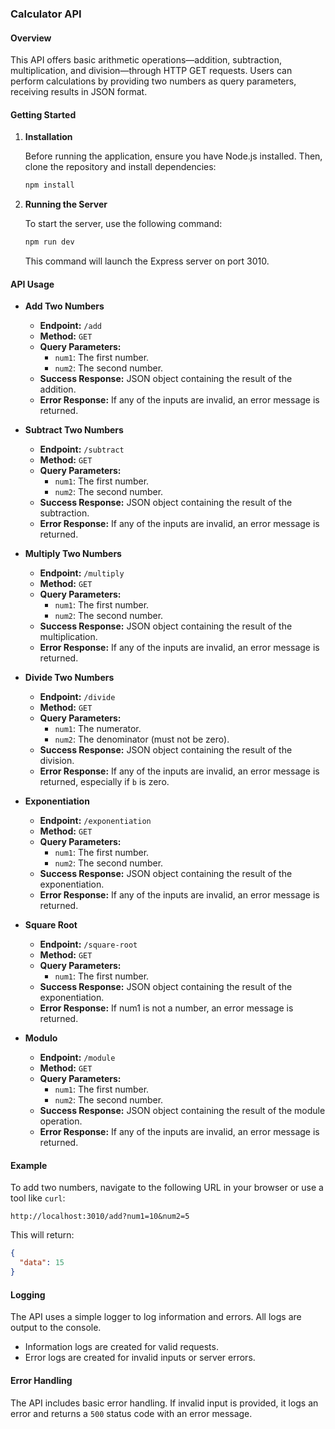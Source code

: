 ### Calculator API

#### Overview

This API offers basic arithmetic operations—addition, subtraction, multiplication, and division—through HTTP GET requests. Users can perform calculations by providing two numbers as query parameters, receiving results in JSON format.

#### Getting Started

1. **Installation**

   Before running the application, ensure you have Node.js installed. Then, clone the repository and install dependencies:

   ```bash
   npm install
   ```

2. **Running the Server**

   To start the server, use the following command:

   ```bash
   npm run dev
   ```

   This command will launch the Express server on port 3010. 

#### API Usage

- **Add Two Numbers**

  - **Endpoint:** `/add`
  - **Method:** `GET`
  - **Query Parameters:**
    - `num1`: The first number.
    - `num2`: The second number.
  - **Success Response:** JSON object containing the result of the addition.
  - **Error Response:** If any of the inputs are invalid, an error message is returned.

- **Subtract Two Numbers**

  - **Endpoint:** `/subtract`
  - **Method:** `GET`
  - **Query Parameters:**
    - `num1`: The first number.
    - `num2`: The second number.
  - **Success Response:** JSON object containing the result of the subtraction.
  - **Error Response:** If any of the inputs are invalid, an error message is returned.

- **Multiply Two Numbers**

  - **Endpoint:** `/multiply`
  - **Method:** `GET`
  - **Query Parameters:**
    - `num1`: The first number.
    - `num2`: The second number.
  - **Success Response:** JSON object containing the result of the multiplication.
  - **Error Response:** If any of the inputs are invalid, an error message is returned.

- **Divide Two Numbers**

  - **Endpoint:** `/divide`
  - **Method:** `GET`
  - **Query Parameters:**
    - `num1`: The numerator.
    - `num2`: The denominator (must not be zero).
  - **Success Response:** JSON object containing the result of the division.
  - **Error Response:** If any of the inputs are invalid, an error message is returned, especially if `b` is zero.

- **Exponentiation**

  - **Endpoint:** `/exponentiation`
  - **Method:** `GET`
  - **Query Parameters:**
    - `num1`: The first number.
    - `num2`: The second number.
  - **Success Response:** JSON object containing the result of the exponentiation.
  - **Error Response:** If any of the inputs are invalid, an error message is returned.

- **Square Root**

  - **Endpoint:** `/square-root`
  - **Method:** `GET`
  - **Query Parameters:**
    - `num1`: The first number.
  - **Success Response:** JSON object containing the result of the exponentiation.
  - **Error Response:** If num1 is not a number, an error message is returned.

- **Modulo**

  - **Endpoint:** `/module`
  - **Method:** `GET`
  - **Query Parameters:**
    - `num1`: The first number.
    - `num2`: The second number.
  - **Success Response:** JSON object containing the result of the module operation.
  - **Error Response:** If any of the inputs are invalid, an error message is returned.


#### Example

To add two numbers, navigate to the following URL in your browser or use a tool like `curl`:

```
http://localhost:3010/add?num1=10&num2=5
```

This will return:

```json
{
  "data": 15
}
```

#### Logging

The API uses a simple logger to log information and errors. All logs are output to the console.

- Information logs are created for valid requests.
- Error logs are created for invalid inputs or server errors.

#### Error Handling

The API includes basic error handling. If invalid input is provided, it logs an error and returns a `500` status code with an error message.
